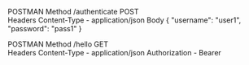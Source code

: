 POSTMAN 
    Method 
        /authenticate
        POST  
    Headers
        Content-Type - application/json
    Body
        {
            "username": "user1",
            "password": "pass1"
        }
    
    
POSTMAN 
    Method 
        /hello
        GET  
    Headers
        Content-Type - application/json
        Authorization - Bearer <token>
